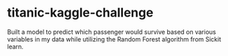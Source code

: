 # titanic-kaggle-challenge
Built a model to predict which passenger would survive based on various variables in my data while utilizing the Random Forest algorithm from Sickit learn.

